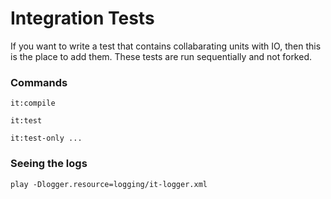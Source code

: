 # Integration Tests

If you want to write a test that contains collabarating units with IO,
then this is the place to add them.
These tests are run sequentially and not forked.

### Commands

    it:compile

    it:test

    it:test-only ...


### Seeing the logs

    play -Dlogger.resource=logging/it-logger.xml
